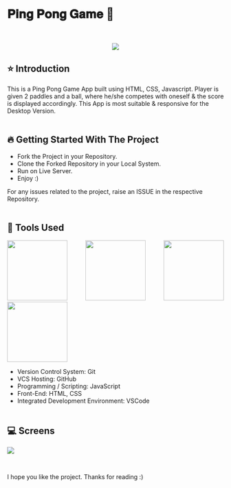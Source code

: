 # 𝐏𝐢𝐧𝐠 𝐏𝐨𝐧𝐠 𝐆𝐚𝐦𝐞 🚀
 
<br/>
<p align="center">
<img src="https://user-images.githubusercontent.com/76626529/150644068-6fb131e1-0fd4-4b0c-a18c-e82675a4e7c6.gif">
</p>

## ⭐ Introduction

This is a Ping Pong Game App built using HTML, CSS, Javascript. Player is given 2 paddles and a ball, where he/she competes with oneself & the score is displayed accordingly. This App is most suitable & responsive for the Desktop Version.
<br/>
<br/>

## 🔥 Getting Started With The Project

-  Fork the Project in your Repository.
-  Clone the Forked Repository in your Local System.
-  Run on Live Server.
-  Enjoy :)

For any issues related to the project, raise an ISSUE in the respective Repository.
<br/>
<br/>

## 🔨 Tools Used

<p align="justify">
<img height="140" width="140" src="https://www.w3.org/html/logo/downloads/HTML5_Logo_256.png">
<img height="140" width="140" src="https://logodix.com/logo/470309.png">
<img height="140" width="140" src="https://upload.wikimedia.org/wikipedia/commons/6/6a/JavaScript-logo.png">
<img height="140" width="140" src="https://code.visualstudio.com/assets/apple-touch-icon.png">
</p>

-  Version Control System: Git
-  VCS Hosting: GitHub
-  Programming / Scripting: JavaScript
-  Front-End: HTML, CSS
-  Integrated Development Environment: VSCode
   <br/>
   <br/>


## 💻 Screens

<p align="justify">
<img src="https://user-images.githubusercontent.com/76626529/150644068-6fb131e1-0fd4-4b0c-a18c-e82675a4e7c6.gif">
</p>
<br/>

I hope you like the project. Thanks for reading :)
